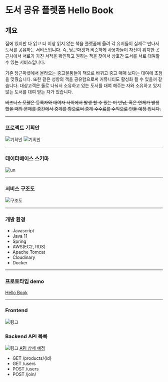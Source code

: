 # 도서 공유 플렛폼 Hello Book

## 개요
집에 있지만 다 읽고 더 이상 읽지 않는 책을 플랫폼에 올려 각 유저들이 실제로 만나서 도서를 공유하는 서비스입니다. 즉, 당근마켓과 비슷하게 사용자들이 자신이 위치한 곳 근처에서 서로가 가진 서적을 확인하고 원하는 책을 찾아서 상호간 도서를 서로 대여할 수 있는 서비스입니다.



기존 당근마켓에서 올라오는 중고물품들이 책으로 바뀌고 중고 매매 보다는 대여에 초점을 맞췄습니다. 또한 같은 성향의 책을 공유함으로써 커뮤니티도 활성화 될 수 있을꺼 같습니다.
대상고객은 둘로 나눠서 소유하고 있는 도서를 대여 해주는 자와 소유하고 있지 않는 도서를 대여 받는 자가 있습니다.



~~비즈니스 모델은  등록자와 대여자 사이에서 발생 할 수 있는 미 반납, 혹은 연체가 발생 했을 때의 문제를 중간에서 중계를 함으로써 중계 수수료를 수익으로 만들 예정 입니다.~~
<hr/>

### 프로젝트 기획안
![기획안](https://user-images.githubusercontent.com/72908656/122868522-04778a00-d366-11eb-9e68-f63eee4363b4.png)
![기획안](https://user-images.githubusercontent.com/72908656/122868418-e27e0780-d365-11eb-8629-b8c5cac8ea91.png)
<hr/>

### 데이터베이스 스키마
![un](https://user-images.githubusercontent.com/72908656/122869665-8e742280-d367-11eb-9837-d097e149eb92.png)
<hr/>

### 서비스 구조도
![구조도](https://user-images.githubusercontent.com/72908656/122866630-3cc99900-d363-11eb-8b2d-be85bc077a82.png)
<hr/>

### 개발 환경
- Javascript
- Java 11
- Spring
- AWS(EC2, RDS)
- Apache Tomcat
- Cloudinary
- Docker
<hr/>

### 프로토타입 demo
[Hello Book](http://13.125.105.120)
<hr/>

### Frontend
![링크](https://github.com/neighbor-s-library/front-end)

### Backend API 목록
![링크](https://github.com/neighbor-s-library/back-end)
[API 상세 예정]()
- GET /products/{id}
- GET /users
- POST /users
- POST /join/ 
